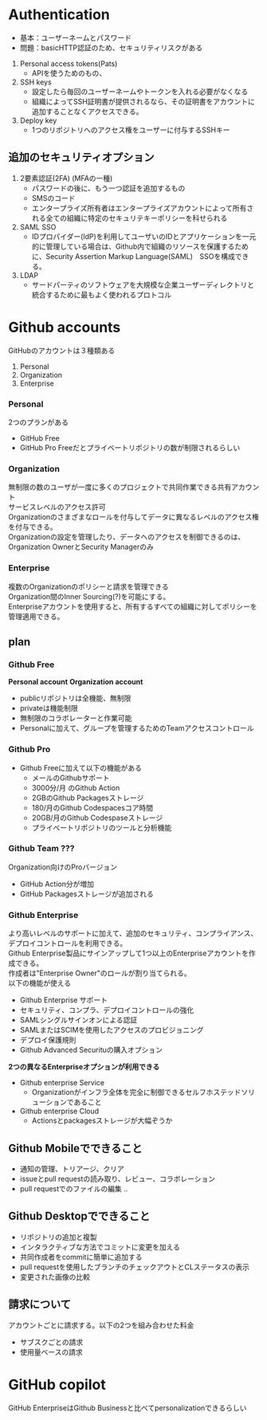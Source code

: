 # Authentication
- 基本：ユーザーネームとパスワード
- 問題：basicHTTP認証のため、セキュリティリスクがある

1. Personal access tokens(Pats)
    - APIを使うためのもの、
2. SSH keys
    - 設定したら毎回のユーザーネームやトークンを入れる必要がなくなる
    - 組織によってSSH証明書が提供されるなら、その証明書をアカウントに追加することなくアクセスできる。
3. Deploy key
    - 1つのリポジトリへのアクセス権をユーザーに付与するSSHキー

## 追加のセキュリティオプション
1. 2要素認証(2FA) (MFAの一種)
    - パスワードの後に、もう一つ認証を追加するもの
    - SMSのコード
    - エンタープライズ所有者はエンタープライズアカウントによって所有される全ての組織に特定のセキュリテキーポリシーを科せられる
2. SAML SSO
    - IDプロパイダー(IdP)を利用してユーザいのIDとアプリケーションを一元的に管理している場合は、Github内で組織のリソースを保護するために、Security Assertion Markup Language(SAML)　SSOを構成できる。
3. LDAP
    - サードパーティのソフトウェアを大規模な企業ユーザーディレクトリと統合するために最もよく使われるプロトコル

# Github accounts
GitHubのアカウントは３種類ある
1. Personal
2. Organization
3. Enterprise

### Personal
2つのプランがある
- GitHub Free
- GitHub Pro
Freeだとプライベートリポジトリの数が制限されるらしい

### Organization
無制限の数のユーザが一度に多くのプロジェクトで共同作業できる共有アカウント<br>
サービスレベルのアクセス許可<br>
Organizationのさまざまなロールを付与してデータに異なるレベルのアクセス権を付与できる。<br>
Organizationの設定を管理したり、データへのアクセスを制御できるのは、Organization OwnerとSecurity Managerのみ

### Enterprise
複数のOrganizationのポリシーと請求を管理できる<br>
Organization間のInner Sourcing(?)を可能にする。<br>
Enterpriseアカウントを使用すると、所有するすべての組織に対してポリシーを管理適用できる。

## plan
### Github Free
**Personal account**
**Organization account**<br>
- publicリポジトリは全機能、無制限
- privateは機能制限
- 無制限のコラボレーターと作業可能
- Personalに加えて、グループを管理するためのTeamアクセスコントロール

### Github Pro
- Github Freeに加えて以下の機能がある
    - メールのGithubサポート
    - 3000分/月 のGithub Action
    - 2GBのGithub Packagesストレージ
    - 180/月のGithub Codespacesコア時間
    - 20GB/月のGithub Codespaseストレージ
    - プライベートリポジトリのツールと分析機能

### Github Team ???
Organization向けのProバージョン
- GitHub Action分が増加
- GitHub Packagesストレージが追加される

### Github Enterprise
より高いレベルのサポートに加えて、追加のセキュリティ、コンプライアンス、デプロイコントロールを利用できる。<br>
Github Enterprise製品にサインアップして1つ以上のEnterpriseアカウントを作成できる。<br>
作成者は"Enterprise Owner"のロールが割り当てられる。<br>
以下の機能が使える
- Github Enterprise サポート
- セキュリティ、コンプラ、デプロイコントロールの強化
- SAMLシングルサインオンによる認証
- SAMLまたはSCIMを使用したアクセスのプロビジョニング
- デプロイ保護規則
- Github Advanced Securituの購入オプション

**2つの異なるEnterpriseオプションが利用できる**<br>
- Github enterprise Service
    - Organizationがインフラ全体を完全に制御できるセルフホステッドソリューションであること
- Github enterprise Cloud
    - Actionsとpackagesストレージが大幅ぞうか

## Github Mobileでできること
- 通知の管理、トリアージ、クリア
- issueとpull requestの読み取り、レビュー、コラボレーション
- pull requestでのファイルの編集 ..

## Github Desktopでできること
- リポジトリの追加と複製
- インタラクティブな方法でコミットに変更を加える
- 共同作成者をcommitに簡単に追加する
- pull requestを使用したブランチのチェックアウトとCLステータスの表示
- 変更された画像の比較

## 請求について
アカウントごとに請求する。以下の2つを組み合わせた料金
- サブスクごとの請求
- 使用量ベースの請求


# GitHub copilot
GitHub EnterpriseはGithub Businessと比べてpersonalizationできるらしい